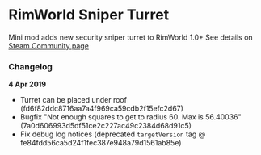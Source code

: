 # RimWorld Sniper Turret

Mini mod adds new security sniper turret to RimWorld 1.0+
See details on [Steam Community page](https://steamcommunity.com/sharedfiles/filedetails/?id=836962620)

### Changelog

**4 Apr 2019**

 - Turret can be placed under roof (fd6f82ddc8716aa7a4f969ca59cdb2f15efc2d67)
 - Bugfix "Not enough squares to get to radius 60. Max is 56.40036" (7a0d606993d5df51ce2c227ac49c2384d68d91c5)
 - Fix debug log notices (deprecated `targetVersion` tag @ fe84fdd56ca5d24f1fec387e948a79d1561ab85e)
